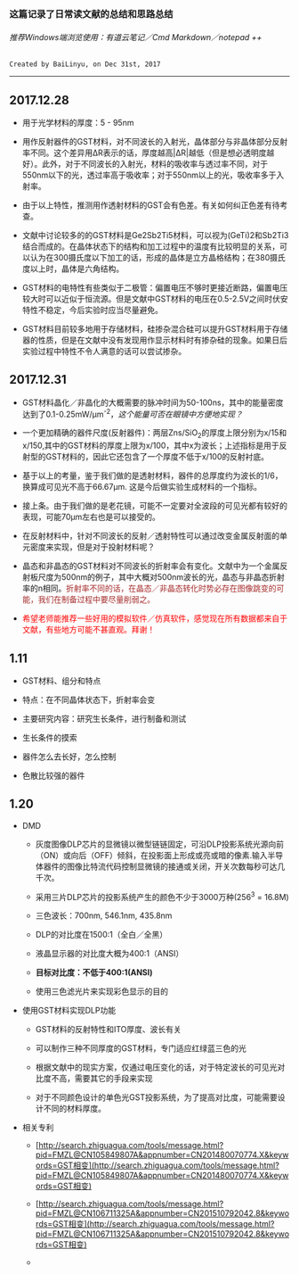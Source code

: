 ### 这篇记录了日常读文献的总结和思路总结
###### 推荐Windows端浏览使用：有道云笔记／Cmd Markdown／notepad ++
`Created by BaiLinyu, on Dec 31st, 2017`

---

2017.12.28
-
* 用于光学材料的厚度：5 - 95nm

* 用作反射器件的GST材料，对不同波长的入射光，晶体部分与非晶体部分反射率不同。这个差异用∆R表示的话，厚度越高|∆R|越低（但是想必透明度越好）。此外，对于不同波长的入射光，材料的吸收率与透过率不同，对于550nm以下的光，透过率高于吸收率；对于550nm以上的光，吸收率多于入射率。
* 由于以上特性，推测用作透射材料的GST会有色差。有关如何纠正色差有待考查。
* 文献中讨论较多的的GST材料是Ge2Sb2Ti5材料，可以视为(GeTi)2和Sb2Ti3结合而成的。在晶体状态下的结构和加工过程中的温度有比较明显的关系，可以认为在300摄氏度以下加工的话，形成的晶体是立方晶格结构；在380摄氏度以上时，晶体是六角结构。
* GST材料的电特性有些类似于二极管：偏置电压不够时更接近断路，偏置电压较大时可以近似于恒流源。但是文献中GST材料的电压在0.5-2.5V之间时伏安特性不稳定，今后实验时应当尽量避免。
* GST材料目前较多地用于存储材料，硅掺杂混合硅可以提升GST材料用于存储器的性质，但是在文献中没有发现用作显示材料时有掺杂硅的现象。如果日后实验过程中特性不令人满意的话可以尝试掺杂。

2017.12.31
-
* GST材料晶化／非晶化的大概需要的脉冲时间为50-100ns，其中的能量密度达到了0.1-0.25mW/µm<sup>-2</sup>，*这个能量可否在眼镜中方便地实现？*

* 一个更加精确的器件尺度(反射器件)：两层Zns/SiO<sub>2</Sub>的厚度上限分别为x/15和x/150,其中的GST材料的厚度上限为x/100，其中x为波长；上述指标是用于反射型的GST材料的，因此它还包含了一个厚度不低于x/100的反射衬底。
* 基于以上的考量，鉴于我们做的是透射材料，器件的总厚度约为波长的1/6，换算成可见光不高于66.67µm. 这是今后做实验生成材料的一个指标。
* 接上条。由于我们做的是老花镜，可能不一定要对全波段的可见光都有较好的表现，可能70µm左右也是可以接受的。
* 在反射材料中，针对不同波长的反射／透射特性可以通过改变金属反射面的单元密度来实现，但是对于投射材料呢？
* 晶态和非晶态的GST材料对不同波长的折射率会有变化。文献中为一个金属反射板尺度为500nm的例子，其中大概对500nm波长的光，晶态与非晶态折射率的n相同。<font color = brown>折射率不同的话，在晶态／非晶态转化时势必存在图像跳变的可能，我们在制备过程中要尽量削弱之。</font>
* <font color = red>希望老师能推荐一些好用的模拟软件／仿真软件，感觉现在所有数据都来自于文献，有些地方可能不甚直观。拜谢！</font>


1.11
-
* GST材料、组分和特点

* 特点：在不同晶体状态下，折射率会变
* 主要研究内容：研究生长条件，进行制备和测试
* 生长条件的摸索
* 器件怎么去长好，怎么控制
* 色散比较强的器件

1.20
-
* DMD
	* 灰度图像DLP芯片的显微镜以微型链链固定，可沿DLP投影系统光源向前（ON）或向后（OFF）倾斜，在投影面上形成或亮或暗的像素.输入半导体器件的图像比特流代码控制显微镜的接通或关闭，开关次数每秒可达几千次。
	
	* 采用三片DLP芯片的投影系统产生的颜色不少于3000万种(256<sup>3</sup> = 16.8M)
	* 三色波长：700nm, 546.1nm, 435.8nm
	* DLP的对比度在1500:1（全白／全黑）
	* 液晶显示器的对比度大概为400:1（ANSI）
	* **目标对比度：不低于400:1(ANSI)**
	* 使用三色滤光片来实现彩色显示的目的
* 使用GST材料实现DLP功能
	* GST材料的反射特性和ITO厚度、波长有关
	
	* 可以制作三种不同厚度的GST材料，专门适应红绿蓝三色的光
	* 根据文献中的现实方案，仅通过电压变化的话，对于特定波长的可见光对比度不高，需要其它的手段来实现
	* 对于不同颜色设计的单色光GST投影系统，为了提高对比度，可能需要设计不同的材料厚度。
* 相关专利
	* [http://search.zhiguagua.com/tools/message.html?pid=FMZL@CN105849807A&appnumber=CN201480070774.X&keywords=GST相变](http://search.zhiguagua.com/tools/message.html?pid=FMZL@CN105849807A&appnumber=CN201480070774.X&keywords=GST相变)
	
	* [http://search.zhiguagua.com/tools/message.html?pid=FMZL@CN106711325A&appnumber=CN201510792042.8&keywords=GST相变](http://search.zhiguagua.com/tools/message.html?pid=FMZL@CN106711325A&appnumber=CN201510792042.8&keywords=GST相变)
	* 